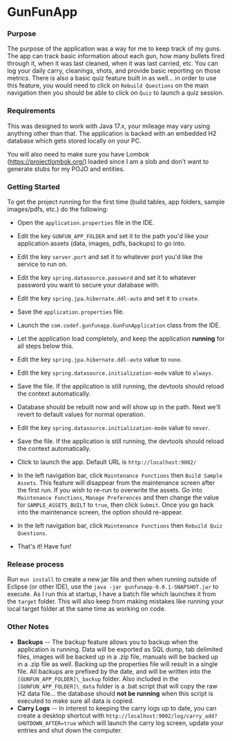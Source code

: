 # GunFunApp

### Purpose

The purpose of the application was a way for me to keep track of my guns.  The app can track basic information about each gun, how many bullets  fired through it, when it was last cleaned, when it was last carried, etc.  You can log your daily carry, cleanings, shots, and provide basic reporting on those metrics. There is also a basic quiz feature built in as well... in order to use this feature, you would need to click on `Rebuild Questions` on the main navigation then you should be able to click on `Quiz` to launch a quiz session.

### Requirements

This was designed to work with Java 17.x, your mileage may vary using anything other than that.  The application is backed with an embedded H2 database which gets stored locally on your PC.

You will also need to make sure you have Lombok (https://projectlombok.org/) loaded since I am a slob and don't want to generate stubs for my POJO and entities.

### Getting Started

To get the project running for the first time (build tables, app folders, sample images/pdfs, etc.) do the following:

- Open the `application.properties` file in the IDE.
- Edit the key `GUNFUN_APP_FOLDER` and set it to the path you'd like your application assets (data, images, pdfs, backups) to go into.
- Edit the key `server.port` and set it to whatever port you'd like the service to run on.
- Edit the key `spring.datasource.password` and set it to whatever password you want to secure your database with.
- Edit the key `spring.jpa.hibernate.ddl-auto` and set it to `create`. 
- Save the `application.properties` file.
- Launch the `com.codef.gunfunapp.GunFunApplication` class from the IDE.
- Let the application load completely, and keep the application **running** for all steps below this.

- Edit the key `spring.jpa.hibernate.ddl-auto` value to `none`.
- Edit the key `spring.datasource.initialization-mode` value to `always`.
- Save the file.  If the application is still running, the devtools should reload the context automatically.

- Database should be rebuilt now and will show up in the path. Next we'll revert to default values for normal operation.
- Edit the key `spring.datasource.initialization-mode` value to `never`.
- Save the file.  If the application is still running, the devtools should reload the context automatically.

- Click to launch the app.  Default URL is `http://localhost:9002/`
- In the left navigation bar, click `Maintenance Functions` then `Build Sample Assets`.  This feature will disappear from the maintenance screen after the first run.  If you wish to re-run to overwrite the assets. Go into `Maintenance Functions`, `Manage Preferences` and then change the value for `SAMPLE_ASSETS_BUILT` to `true`, then click `Submit`.  Once you go back into the maintenance screen, the option should re-appear.
- In the left navigation bar, click `Maintenance Functions` then `Rebuild Quiz Questions`.
- That's it!  Have fun!

### Release process

Run `mvn install` to create a new jar file and then when running outside of Eclipse (or other IDE), use the `java -jar gunfunapp-0.0.1-SNAPSHOT.jar` to execute.  As I run this at startup, I have a batch file which launches it from the `target` folder. This will also keep from making mistakes like running your local target folder at the same time as working on code.


### Other Notes

- **Backups** -- The backup feature allows you to backup when the application is running.  Data will be exported as SQL dump, tab delimited files, images will be backed up in a .zip file, manuals will be backed up in a .zip file as well.  Backing up the properties file will result in a single file.  All backups are prefixed by the date, and will be written into the `[GUNFUN_APP_FOLDER]\_backup` folder.  Also included in the `[GUNFUN_APP_FOLDER]\_data` folder is a .bat script that will copy the raw H2 data file... the database should **not be running** when this script is executed to make sure all data is copied.
- **Carry Logs** -- In interest to keeping the carry logs up to date, you can create a desktop shortcut with `http://localhost:9002/log/carry_add?SHUTDOWN_AFTER=true` which will launch the carry log screen, update your entries and shut down the computer.
